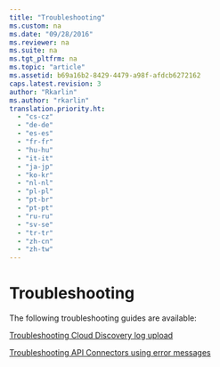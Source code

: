 ```yaml
---
title: "Troubleshooting"
ms.custom: na
ms.date: "09/28/2016"
ms.reviewer: na
ms.suite: na
ms.tgt_pltfrm: na
ms.topic: "article"
ms.assetid: b69a16b2-8429-4479-a98f-afdcb6272162
caps.latest.revision: 3
author: "Rkarlin"
ms.author: "rkarlin"
translation.priority.ht: 
  - "cs-cz"
  - "de-de"
  - "es-es"
  - "fr-fr"
  - "hu-hu"
  - "it-it"
  - "ja-jp"
  - "ko-kr"
  - "nl-nl"
  - "pl-pl"
  - "pt-br"
  - "pt-pt"
  - "ru-ru"
  - "sv-se"
  - "tr-tr"
  - "zh-cn"
  - "zh-tw"
---
```

# Troubleshooting
The following troubleshooting guides are available:

[Troubleshooting Cloud Discovery log upload](../migration/troubleshooting-cloud-discovery.md)

[Troubleshooting API Connectors using error messages](../migration/troubleshooting-api-connectors-using-error-messages.md)